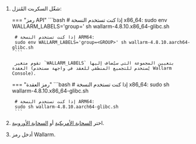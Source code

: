 1. شغّل السكربت المُنزل:

    === "رمز API"
        ```bash
        # إذا كنت تستخدم النسخة x86_64:
        sudo env WALLARM_LABELS='group=<GROUP>' sh wallarm-4.8.10.x86_64-glibc.sh

        # إذا كنت تستخدم النسخة ARM64:
        sudo env WALLARM_LABELS='group=<GROUP>' sh wallarm-4.8.10.aarch64-glibc.sh
        ```        

        تقوم متغير `WALLARM_LABELS` بتعيين المجموعة التي سيُضاف إليها العقدة (يُستخدم للتجميع المنطقي للعقد في واجهة مستخدم Wallarm Console).

    === "رمز العقدة"
        ```bash
        # إذا كنت تستخدم النسخة x86_64:
        sudo sh wallarm-4.8.10.x86_64-glibc.sh

        # إذا كنت تستخدم النسخة ARM64:
        sudo sh wallarm-4.8.10.aarch64-glibc.sh
        ```

1. اختر [السحابة الأمريكية](https://us1.my.wallarm.com/) أو [السحابة الأوروبية](https://my.wallarm.com/).
1. أدخل رمز Wallarm.